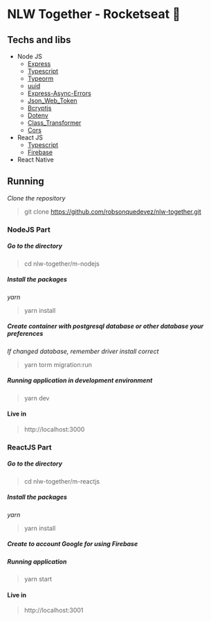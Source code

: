 # NLW Together - Rocketseat :rocket:

## Techs and libs

- Node JS
    - [Express](https://expressjs.com/pt-br/)
    - [Typescript](https://www.typescriptlang.org/)
    - [Typeorm](https://typeorm.io/#/)
    - [uuid](https://www.npmjs.com/package/uuid)
    - [Express-Async-Errors](https://www.npmjs.com/package/express-async-errors)
    - [Json_Web_Token](https://jwt.io/)
    - [Bcryptjs](https://www.npmjs.com/package/bcryptjs)
    - [Dotenv](https://www.npmjs.com/package/dotenv)
    - [Class_Transformer](https://www.npmjs.com/package/class-transformer)
    - [Cors](https://www.npmjs.com/package/cors)
- React JS
    - [Typescript](https://www.typescriptlang.org/)
    - [Firebase](https://firebase.google.com/?hl=pt)
- React Native

## Running

_Clone the repository_

> git clone https://github.com/robsonquedevez/nlw-together.git

### NodeJS Part

##### Go to the directory

> cd nlw-together/m-nodejs

##### Install the packages

_yarn_

> yarn install


##### Create container with postgresql database or other database your preferences
_If changed database, remember driver install correct_

> yarn torm migration:run

##### Running application in development environment

> yarn dev

#### Live in
> http://localhost:3000

### ReactJS Part

##### Go to the directory

> cd nlw-together/m-reactjs

##### Install the packages

_yarn_

> yarn install

##### Create to account Google for using Firebase

##### Running application  

> yarn start

#### Live in
> http://localhost:3001
